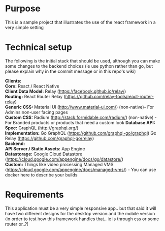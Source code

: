 # Purpose
This is a sample project that illustrates the use of the react framework in a very simple setting

# Technical setup
The following is the initial stack that should be used, although you can make some changes to the backend choices (ie use python rather than go, but please explain why in the commit message or in this repo's wiki)

**Clients:**   
   **Core:** React / React Native  
   **Client Data Model:** Relay (https://facebook.github.io/relay/)  
   **Routing:** React Router Relay (https://github.com/relay-tools/react-router-relay)  
   **Generic CSS:** Material UI (http://www.material-ui.com/) (non-native)- For Admins non-user facing pages  
   **Custom CSS:** Radium (http://stack.formidable.com/radium/) (non-native) - For Branded products or products that need a custom look
**Database API:**   
   **Spec:** GraphQL (http://graphql.org/)  
   **Implementation:** Go GraphQL (https://github.com/graphql-go/graphql) Go Relay (https://github.com/graphql-go/relay)  
**Backend:**   
   **API Server / Static Assets:** App Engine  
   **Datastorage:** Google Cloud Datastore (https://cloud.google.com/appengine/docs/go/datastore/)  
   **Custom:** Things like video processing Managed VMS (https://cloud.google.com/appengine/docs/managed-vms/) - You can use docker here to describe your builds

# Requirements
This application must be a very simple responsive app.. but that said it will have two different designs for the desktop version and the mobile version (in order to test how this framework handles that.. ie is through css or some router or..?)




